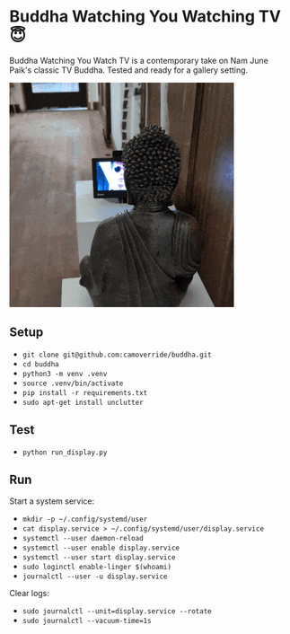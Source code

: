 # Buddha Watching You Watching TV 😇

Buddha Watching You Watch TV is a contemporary take on Nam June 
Paik's classic TV Buddha. Tested and ready for a gallery setting.

![Buddha Watching YOU Watch TV](buddha.gif)


## Setup

- `git clone git@github.com:camoverride/buddha.git`
- `cd buddha`
- `python3 -m venv .venv`
- `source .venv/bin/activate`
- `pip install -r requirements.txt`
- `sudo apt-get install unclutter`


## Test

- `python run_display.py`


## Run

Start a system service:

- `mkdir -p ~/.config/systemd/user`
- `cat display.service > ~/.config/systemd/user/display.service`
- `systemctl --user daemon-reload`
- `systemctl --user enable display.service`
- `systemctl --user start display.service`
- `sudo loginctl enable-linger $(whoami)`
- `journalctl --user -u display.service`

Clear logs:

- `sudo journalctl --unit=display.service --rotate`
- `sudo journalctl --vacuum-time=1s`
